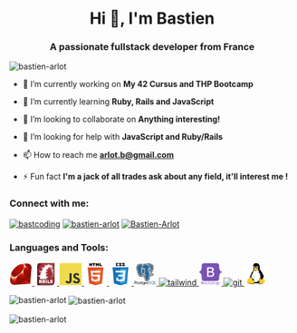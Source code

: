 <h1 align="center">Hi 👋, I'm Bastien</h1>
<h3 align="center">A passionate fullstack developer from France</h3>

<p align="left"> <img src="https://komarev.com/ghpvc/?username=bastien-arlot&label=Profile%20views&color=0e75b6&style=flat" alt="bastien-arlot" /> </p>

- 🔭 I’m currently working on **My 42 Cursus and THP Bootcamp**

- 🌱 I’m currently learning **Ruby, Rails and JavaScript**

- 👯 I’m looking to collaborate on **Anything interesting!**

- 🤝 I’m looking for help with **JavaScript and Ruby/Rails**

- 📫 How to reach me **arlot.b@gmail.com**

- ⚡ Fun fact **I'm a jack of all trades ask about any field, it'll interest me !**

<h3 align="left">Connect with me:</h3>
<p align="left">
<a href="https://twitter.com/bastcoding" target="blank"><img align="center" src="https://raw.githubusercontent.com/rahuldkjain/github-profile-readme-generator/master/src/images/icons/Social/twitter.svg" alt="bastcoding" height="30" width="40" /></a>
<a href="https://linkedin.com/in/bastien-arlot" target="blank"><img align="center" src="https://raw.githubusercontent.com/rahuldkjain/github-profile-readme-generator/master/src/images/icons/Social/linked-in-alt.svg" alt="bastien-arlot" height="30" width="40" /></a>
<a href="https://www.codewars.com/users/Bastien-Arlot" target="blank"><img align="center" src="https://www.codewars.com/packs/assets/logo.61192cf7.svg" alt="Bastien-Arlot" height="30" width="30" /></a>
</p>

<h3 align="left">Languages and Tools:</h3>
<p align="left"> 
   <a href="https://www.ruby-lang.org/en/" target="_blank" rel="noreferrer"> <img src="https://raw.githubusercontent.com/devicons/devicon/master/icons/ruby/ruby-original.svg" alt="ruby" width="40" height="40"/> </a>
  <a href="https://rubyonrails.org" target="_blank" rel="noreferrer"> <img src="https://raw.githubusercontent.com/devicons/devicon/master/icons/rails/rails-original-wordmark.svg" alt="rails" width="40" height="40"/> </a>
  <a href="https://developer.mozilla.org/en-US/docs/Web/JavaScript" target="_blank" rel="noreferrer"> <img src="https://raw.githubusercontent.com/devicons/devicon/master/icons/javascript/javascript-original.svg" alt="javascript" width="40" height="40"/> </a>
  <a href="https://www.w3.org/html/" target="_blank" rel="noreferrer"> <img src="https://raw.githubusercontent.com/devicons/devicon/master/icons/html5/html5-original-wordmark.svg" alt="html5" width="40" height="40"/> </a>
  <a href="https://www.w3schools.com/css/" target="_blank" rel="noreferrer"> <img src="https://raw.githubusercontent.com/devicons/devicon/master/icons/css3/css3-original-wordmark.svg" alt="css3" width="40" height="40"/> </a>   <a href="https://www.postgresql.org" target="_blank" rel="noreferrer"> <img src="https://raw.githubusercontent.com/devicons/devicon/master/icons/postgresql/postgresql-original-wordmark.svg" alt="postgresql" width="40" height="40"/> </a>  <a href="https://tailwindcss.com/" target="_blank" rel="noreferrer"> <img src="https://www.vectorlogo.zone/logos/tailwindcss/tailwindcss-icon.svg" alt="tailwind" width="40" height="40"/> </a> 
<a href="https://getbootstrap.com" target="_blank" rel="noreferrer"> <img src="https://raw.githubusercontent.com/devicons/devicon/master/icons/bootstrap/bootstrap-plain-wordmark.svg" alt="bootstrap" width="40" height="40"/> </a>
 <a href="https://git-scm.com/" target="_blank" rel="noreferrer"> <img src="https://www.vectorlogo.zone/logos/git-scm/git-scm-icon.svg" alt="git" width="40" height="40"/> </a>
<a href="https://www.linux.org/" target="_blank" rel="noreferrer"> <img src="https://raw.githubusercontent.com/devicons/devicon/master/icons/linux/linux-original.svg" alt="linux" width="40" height="40"/> </a></p>

<p><img align="left" src="https://github-readme-stats.vercel.app/api/top-langs?username=bastien-arlot&show_icons=true&locale=en&layout=compact" alt="bastien-arlot" /></p>

<p>&nbsp;<img align="center" src="https://github-readme-stats.vercel.app/api?username=bastien-arlot&show_icons=true&locale=en" alt="bastien-arlot" /></p>

<p><img align="center" src="https://github-readme-streak-stats.herokuapp.com/?user=bastien-arlot&" alt="bastien-arlot" /></p>
